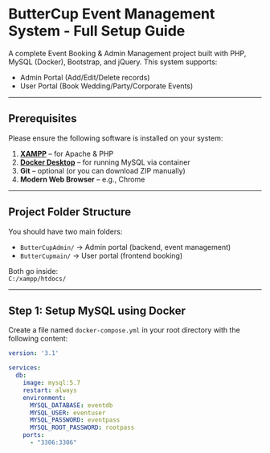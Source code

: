 # ButterCup Event Management System - Full Setup Guide

A complete Event Booking & Admin Management project built with PHP, MySQL (Docker), Bootstrap, and jQuery. This system supports:
- Admin Portal (Add/Edit/Delete records)
- User Portal (Book Wedding/Party/Corporate Events)

---

##  Prerequisites

Please ensure the following software is installed on your system:

1. **[XAMPP](https://www.apachefriends.org/index.html)** – for Apache & PHP
2. **[Docker Desktop](https://www.docker.com/products/docker-desktop)** – for running MySQL via container
3. **Git** – optional (or you can download ZIP manually)
4. **Modern Web Browser** – e.g., Chrome

---

## Project Folder Structure

You should have two main folders:

- `ButterCupAdmin/` → Admin portal (backend, event management)
- `ButterCupmain/` → User portal (frontend booking)

Both go inside:  
`C:/xampp/htdocs/`

---

## Step 1: Setup MySQL using Docker

Create a file named `docker-compose.yml` in your root directory with the following content:

```yaml
version: '3.1'

services:
  db:
    image: mysql:5.7
    restart: always
    environment:
      MYSQL_DATABASE: eventdb
      MYSQL_USER: eventuser
      MYSQL_PASSWORD: eventpass
      MYSQL_ROOT_PASSWORD: rootpass
    ports:
      - "3306:3306"
